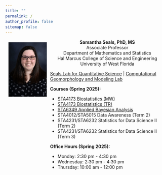 ```yaml
---
title: ""
permalink: /
author_profile: false
sitemap: false
---
```


<div style="display: flex;">

<div style="flex: 25%; padding: 10px;">
<center>
<img src = "https://github.com/samanthaseals/samanthaseals.github.io/blob/main/files/me.png?raw=true" width=250>
</center>
</div>

<div style="flex: 75%; padding: 1px;">

<center>
<b>Samantha Seals, PhD, MS</b><br>
Associate Professor<br>
Department of Mathematics and Statistics<br>
Hal Marcus College of Science and Engineering<br>
University of West Florida
</center>

<a href="http://sealslab.github.io">Seals Lab for Quantitative Science</a> | <a href="http://cgmlabuwf.github.io">Computational Geomorphology and Modeling Lab</a>

<b>Courses (Spring 2025):</b>

<ul>
  <li><a href="https://samanthaseals.github.io/STA4173Sp25MW/">STA4173 Biostatistics (MW)</a></li>
  <li><a href="https://samanthaseals.github.io/STA4173Sp25TR/">STA4173 Biostatistics (TR)</a></li>
  <li><a href="https://samanthaseals.github.io/STA6349/">STA6349 Applied Bayesian Analysis</a></li>
  <li>STA4012/STA5015 Data Awareness (Term 2)</li>
  <li>STA4231/STA6232 Statistics for Data Science II (Term 2)</li>
  <li>STA4231/STA6232 Statistics for Data Science II (Term 3)</li>
</ul>


<b>Office Hours (Spring 2025):</b>

<ul>
  <li>Monday: 2:30 pm - 4:30 pm</li>
  <li>Wednesday: 2:30 pm - 4:30 pm</li>
  <li>Thursday: 10:00 am - 12:00 pm</li>
</ul>

